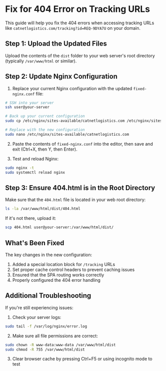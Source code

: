 # Fix for 404 Error on Tracking URLs

This guide will help you fix the 404 errors when accessing tracking URLs like `catnetlogistics.com/tracking?id=REQ-9DYA7U` on your domain.

## Step 1: Upload the Updated Files

Upload the contents of the `dist` folder to your web server's root directory (typically `/var/www/html` or similar).

## Step 2: Update Nginx Configuration

1. Replace your current Nginx configuration with the updated `fixed-nginx.conf` file:

```bash
# SSH into your server
ssh user@your-server

# Back up your current configuration
sudo cp /etc/nginx/sites-available/catnetlogistics.com /etc/nginx/sites-available/catnetlogistics.com.backup

# Replace with the new configuration
sudo nano /etc/nginx/sites-available/catnetlogistics.com
```

2. Paste the contents of `fixed-nginx.conf` into the editor, then save and exit (Ctrl+X, then Y, then Enter).

3. Test and reload Nginx:

```bash
sudo nginx -t
sudo systemctl reload nginx
```

## Step 3: Ensure 404.html is in the Root Directory

Make sure that the `404.html` file is located in your web root directory:

```bash
ls -la /var/www/html/dist/404.html
```

If it's not there, upload it:

```bash
scp 404.html user@your-server:/var/www/html/dist/
```

## What's Been Fixed

The key changes in the new configuration:

1. Added a special location block for `/tracking` URLs
2. Set proper cache control headers to prevent caching issues
3. Ensured that the SPA routing works correctly
4. Properly configured the 404 error handling

## Additional Troubleshooting

If you're still experiencing issues:

1. Check your server logs:
```bash
sudo tail -f /var/log/nginx/error.log
```

2. Make sure all file permissions are correct:
```bash
sudo chown -R www-data:www-data /var/www/html/dist
sudo chmod -R 755 /var/www/html/dist
```

3. Clear browser cache by pressing Ctrl+F5 or using incognito mode to test 